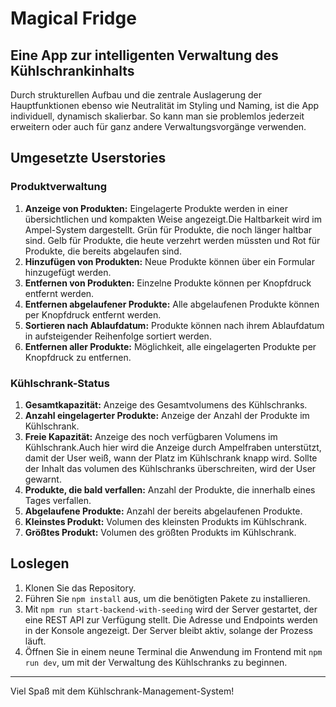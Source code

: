 # Magical Fridge

## Eine App zur intelligenten Verwaltung des Kühlschrankinhalts

Durch strukturellen Aufbau und die zentrale Auslagerung der
Hauptfunktionen ebenso wie Neutralität im Styling und Naming,
ist die App individuell, dynamisch skalierbar.
So kann man sie problemlos jederzeit erweitern
oder auch für ganz andere Verwaltungsvorgänge verwenden.

## Umgesetzte Userstories

### Produktverwaltung

1. **Anzeige von Produkten:** Eingelagerte Produkte werden in einer übersichtlichen und kompakten Weise angezeigt.Die Haltbarkeit wird im Ampel-System dargestellt. Grün für Produkte, die noch länger haltbar sind. Gelb für Produkte, die heute verzehrt werden müssten und Rot für Produkte, die bereits abgelaufen sind.
2. **Hinzufügen von Produkten:** Neue Produkte können über ein Formular hinzugefügt werden.
3. **Entfernen von Produkten:** Einzelne Produkte können per Knopfdruck entfernt werden.
4. **Entfernen abgelaufener Produkte:** Alle abgelaufenen Produkte können per Knopfdruck entfernt werden.
5. **Sortieren nach Ablaufdatum:** Produkte können nach ihrem Ablaufdatum in aufsteigender Reihenfolge sortiert werden.
6. **Entfernen aller Produkte:** Möglichkeit, alle eingelagerten Produkte per Knopfdruck zu entfernen.

### Kühlschrank-Status

1. **Gesamtkapazität:** Anzeige des Gesamtvolumens des Kühlschranks.
2. **Anzahl eingelagerter Produkte:** Anzeige der Anzahl der Produkte im Kühlschrank.
3. **Freie Kapazität:** Anzeige des noch verfügbaren Volumens im Kühlschrank.Auch hier wird die Anzeige durch Ampelfraben unterstützt, damit der User weiß, wann der Platz im Kühlschrank knapp wird. Sollte der Inhalt das volumen des Kühlschranks überschreiten, wird der User gewarnt.
4. **Produkte, die bald verfallen:** Anzahl der Produkte, die innerhalb eines Tages verfallen.
5. **Abgelaufene Produkte:** Anzahl der bereits abgelaufenen Produkte.
6. **Kleinstes Produkt:** Volumen des kleinsten Produkts im Kühlschrank.
7. **Größtes Produkt:** Volumen des größten Produkts im Kühlschrank.

## Loslegen

1. Klonen Sie das Repository.
2. Führen Sie `npm install` aus, um die benötigten Pakete zu installieren.
3. Mit `npm run start-backend-with-seeding` wird der Server gestartet, der eine REST API zur Verfügung stellt.
   Die Adresse und Endpoints werden in der Konsole angezeigt. Der Server bleibt aktiv, solange der Prozess läuft.
4. Öffnen Sie in einem neune Terminal die Anwendung im Frontend mit `npm run dev`, um mit der Verwaltung des Kühlschranks zu beginnen.

---

Viel Spaß mit dem Kühlschrank-Management-System!

